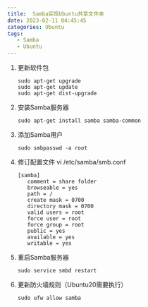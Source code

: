 ```yaml
---
title:  Samba实现Ubuntu共享文件夹
date: 2023-02-11 04:45:45
categories: Ubuntu
tags:
   - Samba
   - Ubuntu
---
```


1. 更新软件包

   ```shell
   sudo apt-get upgrade
   sudo apt-get update
   sudo apt-get dist-upgrade
   ```

2. 安装Samba服务器

   ```shell
   sudo apt-get install samba samba-common
   ```

3. 添加Samba用户

   ```shell
   sudo smbpasswd -a root
   ```

4. 修订配置文件
   vi /etc/samba/smb.conf

   ```shell
   [samba]
      comment = share folder
      browseable = yes
      path = /
      create mask = 0700
      directory mask = 0700
      valid users = root
      force user = root
      force group = root
      public = yes
      available = yes
      writable = yes
   ```

5. 重启Samba服务器

   ```shell
   sudo service smbd restart
   ```

6. 更新防火墙规则（Ubuntu20需要执行）

   ```shell
   sudo ufw allow samba
   ```

